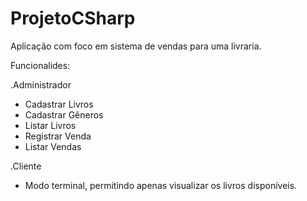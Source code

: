 # ProjetoCSharp

Aplicação com foco em sistema de vendas para uma livraria.

Funcionalides:

.Administrador
- Cadastrar Livros
- Cadastrar Gêneros
- Listar Livros
- Registrar Venda
- Listar Vendas

.Cliente
- Modo terminal, permitindo apenas visualizar os livros disponíveis.
